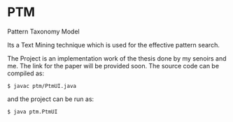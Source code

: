 PTM
===

Pattern Taxonomy Model

Its a Text Mining technique which is used for the effective pattern search.

The Project is an implementation work of the thesis done by my senoirs and me. The link for the paper will be provided soon.
The source code can be compiled as:

```
$ javac ptm/PtmUI.java
```

and the project can be run as:

```
$ java ptm.PtmUI
```
